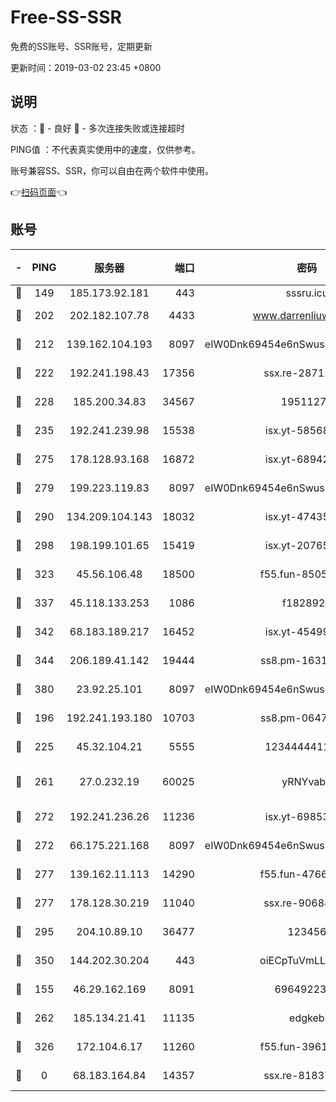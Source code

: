 # Free-SS-SSR

免费的SS账号、SSR账号，定期更新

更新时间：2019-03-02 23:45 +0800

## 说明

状态     ：🙂 - 良好 🙁 - 多次连接失败或连接超时

PING值   ：不代表真实使用中的速度，仅供参考。

账号兼容SS、SSR，你可以自由在两个软件中使用。

👉[扫码页面](https://liesauer.github.io/free-ss-ssr.github.io/)👈

## 账号

|-|PING|服务器|端口|密码|加密方式|区域|
|:----:|:----:|:-----:|-----:|:----:|:----:|:----:|
|🙂|149|185.173.92.181|443|sssru.icu|rc4-md5|RU|
|🙂|202|202.182.107.78|4433|www.darrenliuwei.com|aes-256-cfb|JP|
|🙂|212|139.162.104.193|8097|eIW0Dnk69454e6nSwuspv9DmS201tQ0D|aes-256-cfb|JP|
|🙂|222|192.241.198.43|17356|ssx.re-28711646|aes-256-cfb|US|
|🙂|228|185.200.34.83|34567|19511276|aes-256-cfb|US|
|🙂|235|192.241.239.98|15538|isx.yt-58568781|aes-256-cfb|US|
|🙂|275|178.128.93.168|16872|isx.yt-68942633|aes-256-cfb|SG|
|🙂|279|199.223.119.83|8097|eIW0Dnk69454e6nSwuspv9DmS201tQ0D|aes-256-cfb|US|
|🙂|290|134.209.104.143|18032|isx.yt-47435450|aes-256-cfb|SG|
|🙂|298|198.199.101.65|15419|isx.yt-20765737|aes-256-cfb|US|
|🙂|323|45.56.106.48|18500|f55.fun-85055733|aes-256-cfb|US|
|🙂|337|45.118.133.253|1086|f1828920|aes-256-cfb|SG|
|🙂|342|68.183.189.217|16452|isx.yt-45499514|aes-256-cfb|SG|
|🙂|344|206.189.41.142|19444|ss8.pm-16317279|aes-256-cfb|SG|
|🙂|380|23.92.25.101|8097|eIW0Dnk69454e6nSwuspv9DmS201tQ0D|aes-256-cfb|US|
|🙂|196|192.241.193.180|10703|ss8.pm-06476648|aes-256-cfb|US|
|🙂|225|45.32.104.21|5555|1234444411111|aes-256-cfb|SG|
|🙂|261|27.0.232.19|60025|yRNYvabB|xchacha20-ietf-poly1305|HK|
|🙂|272|192.241.236.26|11236|isx.yt-69853329|aes-256-cfb|US|
|🙂|272|66.175.221.168|8097|eIW0Dnk69454e6nSwuspv9DmS201tQ0D|aes-256-cfb|US|
|🙂|277|139.162.11.113|14290|f55.fun-47666112|aes-256-cfb|SG|
|🙂|277|178.128.30.219|11040|ssx.re-90688619|aes-256-cfb|SG|
|🙂|295|204.10.89.10|36477|123456|aes-256-cfb|US|
|🙂|350|144.202.30.204|443|oiECpTuVmLLxk4Ts|aes-256-cfb|US|
|🙁|155|46.29.162.169|8091|6964922356|aes-256-cfb|RU|
|🙁|262|185.134.21.41|11135|edgkeb|aes-256-cfb|GB|
|🙁|326|172.104.6.17|11260|f55.fun-39616774|aes-256-cfb|US|
|🙁|0|68.183.164.84|14357|ssx.re-81837624|aes-256-cfb|US|
